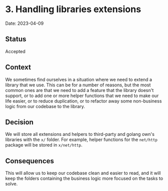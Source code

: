 # 3. Handling libraries extensions

Date: 2023-04-09

## Status

Accepted

## Context

We sometimes find ourselves in a situation where we need to extend a library that we use. This can be for a number of reasons, but the most common ones are that we need to add a feature that the library doesn't support, or to add one or more helper functions that we need to make our life easier, or to reduce duplication, or to refactor away some non-business logic from our codebase to the library.

## Decision

We will store all extensions and helpers to third-party and golang own's libraries with the `x/` folder. For example, helper functions for the `net/http` package will be stored in `x/net/http`.

## Consequences

This will allow us to keep our codebase clean and easier to read, and it will keep the folders containing the business logic more focused on the tasks to solve.
